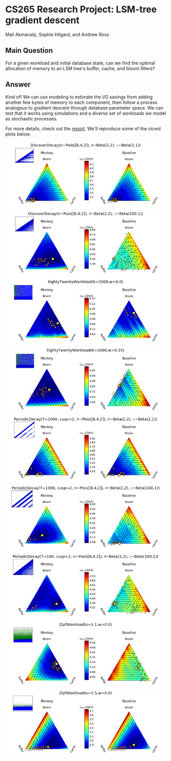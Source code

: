 # CS265 Research Project: LSM-tree gradient descent

Mali Akmanalp, Sophie Hilgard, and Andrew Ross

## Main Question

For a given workload and initial database state, can we find the optimal allocation of memory to an LSM tree's buffer, cache, and bloom filters?

## Answer

Kind of! We can use modeling to estimate the I/O savings from adding another few bytes of memory to each component, then follow a process analogous to gradient descent through database parameter space. We can test that it works using simulations and a diverse set of workloads we model as stochastic processes.

For more details, check out the [report](https://github.com/asross/cs265/blob/master/final-report/final-report.pdf). We'll reproduce some of the nicest plots below:

![1](./final-report/discdecquiv1.png)
![1](./final-report/discdecquiv2.png)
![1](./final-report/eightwenquiv1.png)
![1](./final-report/eightwenquiv2.png)
![1](./final-report/periodquiv3.png)
![1](./final-report/periodquiv2.png)
![1](./final-report/periodquiv1.png)
![1](./final-report/zipfquiv1.png)
![1](./final-report/zipfquiv2.png)

